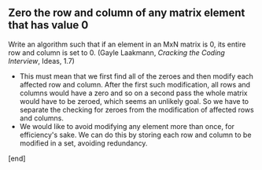 ## Zero the row and column of any matrix element that has value 0

Write an algorithm such that if an element in an MxN matrix is 0, its entire row and column is set to 0. (Gayle Laakmann, _Cracking the Coding Interview_, Ideas, 1.7)

  * This must mean that we first find all of the zeroes and then modify each affected row and column. After the first such modification, all rows and columns would have a zero and so on a second pass the whole matrix would have to be zeroed, which seems an unlikely goal. So we have to separate the checking for zeroes from the modification of affected rows and columns.
  * We would like to avoid modifying any element more than once, for efficiency's sake. We can do this by storing each row and column to be modified in a set, avoiding redundancy.

[end]